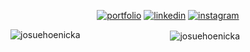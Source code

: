 <div align="center">

  [![portfolio](https://img.shields.io/badge/portfolio-000?style=for-the-badge&logo=ko-fi&logoColor=000000&color=9faff1)](https://josuehoenicka-portfolio2.web.app/#/)
  [![linkedin](https://img.shields.io/badge/linkedin-000?style=for-the-badge&logo=linkedin&logoColor=000000&color=9faff1)](https://www.linkedin.com/in/josuehoenicka/)
  [![instagram](https://img.shields.io/badge/instagram-000?style=for-the-badge&logo=instagram&logoColor=000000&color=9faff1)](https://www.instagram.com/josuehoenicka/?hl=es)
  </div>
  <div align="center">
  
  <p><img align="left" src="https://github-readme-stats.vercel.app/api/top-langs?username=josuehoenicka&show_icons=true&theme=highcontrast&title_color=9faff1fa&text_color=9faff1a1&bg_color=000000&hide_border=true&locale=en&layout=compact" alt="josuehoenicka" /></p>
  
  </div>
  
  <div align="center">

<p>&nbsp;<img align="center" src="https://github-readme-stats.vercel.app/api?username=josuehoenicka&show_icons=true&title_color=9faff1fa&&text_color=9faff1a1&bg_color=000000&hide_border=true&locale=en" alt="josuehoenicka" /></p>
  
  </div>

